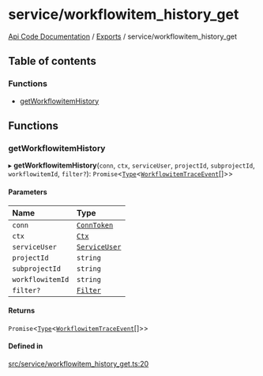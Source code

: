 # service/workflowitem\_history\_get
 
[Api Code Documentation](../README.md) / [Exports](../modules.md) / service/workflowitem\_history\_get

## Table of contents

### Functions

- [getWorkflowitemHistory](service_workflowitem_history_get.md#getworkflowitemhistory)

## Functions

### getWorkflowitemHistory

▸ **getWorkflowitemHistory**(`conn`, `ctx`, `serviceUser`, `projectId`, `subprojectId`, `workflowitemId`, `filter?`): `Promise`\<[`Type`](result.md#type)\<[`WorkflowitemTraceEvent`](../interfaces/service_domain_workflow_workflowitem_trace_event.WorkflowitemTraceEvent.md)[]\>\>

#### Parameters

| Name | Type |
| :------ | :------ |
| `conn` | [`ConnToken`](service_conn.md#conntoken) |
| `ctx` | [`Ctx`](../interfaces/lib_ctx.Ctx.md) |
| `serviceUser` | [`ServiceUser`](../interfaces/service_domain_organization_service_user.ServiceUser.md) |
| `projectId` | `string` |
| `subprojectId` | `string` |
| `workflowitemId` | `string` |
| `filter?` | [`Filter`](service_domain_workflow_historyFilter.md#filter) |

#### Returns

`Promise`\<[`Type`](result.md#type)\<[`WorkflowitemTraceEvent`](../interfaces/service_domain_workflow_workflowitem_trace_event.WorkflowitemTraceEvent.md)[]\>\>

#### Defined in

[src/service/workflowitem_history_get.ts:20](https://github.com/openkfw/TruBudget/blob/26ade46/api/src/service/workflowitem_history_get.ts#L20)
